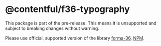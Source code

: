 # @contentful/f36-typography

This package is part of the pre-release. This means it is unsupported and subject to breaking changes without warning.

Please use official, supported version of the library [forma-36](https://github.com/contentful/forma-36/tree/master/packages/forma-36-react-components), [NPM](https://www.npmjs.com/package/@contentful/forma-36-react-components).
